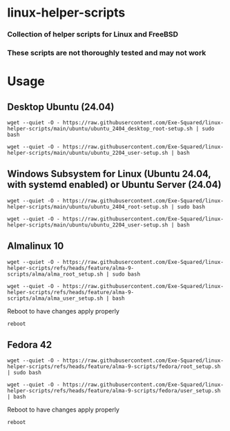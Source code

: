 # linux-helper-scripts
### Collection of helper scripts for Linux and FreeBSD
### These scripts are not thoroughly tested and may not work

# Usage
## Desktop Ubuntu (24.04)
```
wget --quiet -O - https://raw.githubusercontent.com/Exe-Squared/linux-helper-scripts/main/ubuntu/ubuntu_2404_desktop_root-setup.sh | sudo bash
```
```
wget --quiet -O - https://raw.githubusercontent.com/Exe-Squared/linux-helper-scripts/main/ubuntu/ubuntu_2204_user-setup.sh | bash
```
## Windows Subsystem for Linux (Ubuntu 24.04, with systemd enabled) or Ubuntu Server (24.04)
```
wget --quiet -O - https://raw.githubusercontent.com/Exe-Squared/linux-helper-scripts/main/ubuntu/ubuntu_2404_root-setup.sh | sudo bash
```
```
wget --quiet -O - https://raw.githubusercontent.com/Exe-Squared/linux-helper-scripts/main/ubuntu/ubuntu_2204_user-setup.sh | bash
```

## Almalinux 10

```shell
wget --quiet -O - https://raw.githubusercontent.com/Exe-Squared/linux-helper-scripts/refs/heads/feature/alma-9-scripts/alma/alma_root_setup.sh | sudo bash
```

```shell
wget --quiet -O - https://raw.githubusercontent.com/Exe-Squared/linux-helper-scripts/refs/heads/feature/alma-9-scripts/alma/alma_user_setup.sh | bash
```

Reboot to have changes apply properly
```shell
reboot
```

## Fedora 42

```shell
wget --quiet -O - https://raw.githubusercontent.com/Exe-Squared/linux-helper-scripts/refs/heads/feature/alma-9-scripts/fedora/root_setup.sh | sudo bash
```

```shell
wget --quiet -O - https://raw.githubusercontent.com/Exe-Squared/linux-helper-scripts/refs/heads/feature/alma-9-scripts/fedora/user_setup.sh | bash
```

Reboot to have changes apply properly
```shell
reboot
```
